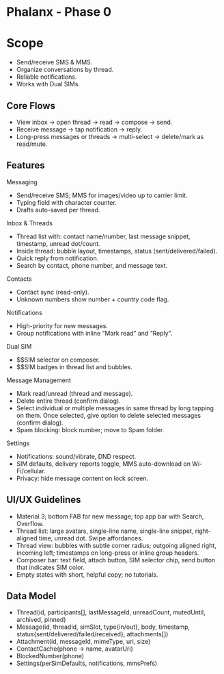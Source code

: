 # Phalanx \- Phase 0 

# Scope

* Send/receive SMS & MMS.
* Organize conversations by thread.
* Reliable notifications. 
* Works with Dual SIMs.

## Core Flows

* View inbox → open thread → read → compose → send.
* Receive message → tap notification → reply.  
* Long-press messages or threads → multi-select → delete/mark as read/mute.

## Features

Messaging

* Send/receive SMS; MMS for images/video up to carrier limit.
* Typing field with character counter.
* Drafts auto-saved per thread.

Inbox & Threads

* Thread list with: contact name/number, last message snippet, timestamp, unread dot/count.  
* Inside thread: bubble layout, timestamps, status (sent/delivered/failed).  
* Quick reply from notification.  
* Search by contact, phone number, and message text.

Contacts

* Contact sync (read-only).  
* Unknown numbers show number + country code flag.

Notifications

* High-priority for new messages.  
* Group notifications with inline “Mark read” and “Reply”.

Dual SIM

* $$SIM selector on composer.
* $$SIM badges in thread list and bubbles.

Message Management

* Mark read/unread (thread and message).  
* Delete entire thread (confirm dialog).
* Select individual or multiple messages in same thread by long tapping on them. Once selected, give option to delete selected messages (confirm dialog).
* Spam blocking: block number; move to Spam folder.

Settings

* Notifications: sound/vibrate, DND respect.  
* SIM defaults, delivery reports toggle, MMS auto-download on Wi-Fi/cellular.  
* Privacy: hide message content on lock screen.

## UI/UX Guidelines

* Material 3; bottom FAB for new message; top app bar with Search, Overflow.  
* Thread list: large avatars, single-line name, single-line snippet, right-aligned time, unread dot. Swipe affordances.  
* Thread view: bubbles with subtle corner radius; outgoing aligned right, incoming left; timestamps on long-press or inline group headers.  
* Composer bar: text field, attach button, SIM selector chip, send button that indicates SIM color.  
* Empty states with short, helpful copy; no tutorials.

## Data Model

* Thread(id, participants\[\], lastMessageId, unreadCount, mutedUntil, archived, pinned)  
* Message(id, threadId, simSlot, type{in/out}, body, timestamp, status{sent/delivered/failed/received}, attachments\[\])  
* Attachment(id, messageId, mimeType, uri, size)  
* ContactCache(phone → name, avatarUri)  
* BlockedNumber(phone)  
* Settings(perSimDefaults, notifications, mmsPrefs)